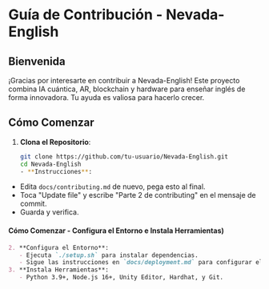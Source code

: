 # Guía de Contribución - Nevada-English

## Bienvenida
¡Gracias por interesarte en contribuir a Nevada-English! Este proyecto combina IA cuántica, AR, blockchain y hardware para enseñar inglés de forma innovadora. Tu ayuda es valiosa para hacerlo crecer.
## Cómo Comenzar
1. **Clona el Repositorio**:
   ```bash
   git clone https://github.com/tu-usuario/Nevada-English.git
   cd Nevada-English
   - **Instrucciones**: 
  - Edita `docs/contributing.md` de nuevo, pega esto al final.
  - Toca "Update file" y escribe "Parte 2 de contributing" en el mensaje de commit.
  - Guarda y verifica.

#### Cómo Comenzar - Configura el Entorno e Instala Herramientas)
```markdown
2. **Configura el Entorno**:
   - Ejecuta `./setup.sh` para instalar dependencias.
   - Sigue las instrucciones en `docs/deployment.md` para configurar el backend, blockchain y frontend.
3. **Instala Herramientas**:
   - Python 3.9+, Node.js 16+, Unity Editor, Hardhat, y Git.
